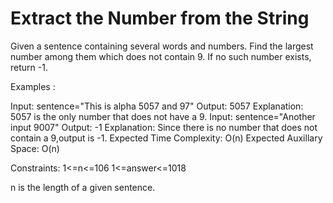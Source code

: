 # Extract the Number from the String

Given a sentence containing several words and numbers. Find the largest number among them which does not contain 9. If no such number exists, return -1.

Examples :

Input: sentence="This is alpha 5057 and 97"
Output: 5057
Explanation: 5057 is the only number that does
not have a 9.
Input: sentence="Another input 9007"
Output: -1
Explanation: Since there is no number that
does not contain a 9,output is -1.
Expected Time Complexity: O(n)
Expected Auxillary Space: O(n)

Constraints:
1<=n<=106
1<=answer<=1018

n is the length of a given sentence.